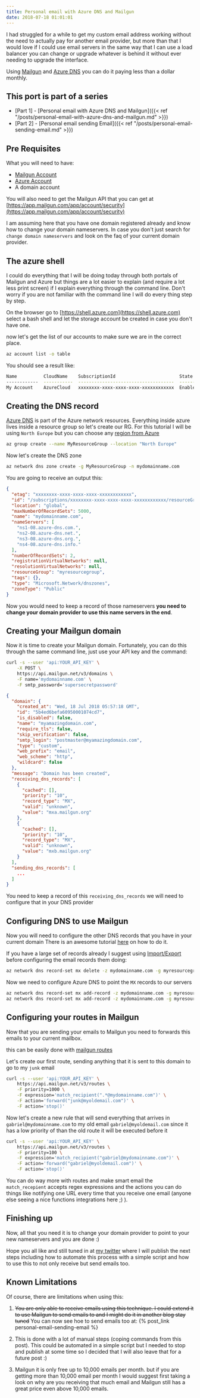 ```yaml
---
title: Personal email with Azure DNS and Mailgun
date: 2018-07-18 01:01:01
---
```


I had struggled for a while to get my custom email address working without the need to actually pay for another email provider, but more than that I would love if I could use email servers in the same way that I can use a load balancer you can change or upgrade whatever is behind it without ever needing to upgrade the interface.

Using [Mailgun](https://mailgun.com) and [Azure DNS](https://azure.microsoft.com/en-gb/services/dns/) you can do it paying less than a dollar monthly.

<!--more-->

## This port is part of a series

- [Part 1] - [Personal email with Azure DNS and Mailgun]({{< ref "/posts/personal-email-with-azure-dns-and-mailgun.md" >}})
- [Part 2] - [Personal email sending Email]({{< ref "/posts/personal-email-sending-email.md" >}})
  
## Pre Requisites

What you will need to have:

- [Mailgun Account](https://www.mailgun.com/)
- [Azure Account](https://azure.microsoft.com/)
- A domain account

You will also need to get the Mailgun API that you can get at [https://app.mailgun.com/app/account/security](https://app.mailgun.com/app/account/security)

I am assuming here that you have one domain registered already and know how to change your domain nameservers. In case you don't just search for `change domain nameservers` and look on the faq of your current domain provider.

## The azure shell

I could do everything that I will be doing today through both portals of Mailgun and Azure but things are a lot easier to explain (and require a lot less print screen) if I explain everything through the command line. Don't worry if you are not familiar with the command line I will do every thing step by step.

On the browser go to [https://shell.azure.com](https://shell.azure.com) select a bash shell and let the storage account be created in case you don't have one.

now let's get the list of our accounts to make sure we are in the correct place.

```bash
az account list -o table
```

You should see a result like:

```bash
Name          CloudName    SubscriptionId                        State    IsDefault
------------  -----------  ------------------------------------  -------  -----------
My Account    AzureCloud   xxxxxxxx-xxxx-xxxx-xxxx-xxxxxxxxxxxx  Enabled  True
```

## Creating the DNS record

[Azure DNS](https://azure.microsoft.com/en-gb/services/dns/) is part of the Azure network resources.
Everything inside azure lives inside a resource group so let's create our RG.
For this tutorial I will be using `North Europe` but you can choose any [region from Azure](https://azure.microsoft.com/en-gb/global-infrastructure/services/)

```bash
az group create --name MyResourceGroup --location "North Europe"
```

Now let's create the DNS zone

```bash
az network dns zone create -g MyResourceGroup -n mydomainname.com
```

You are going to receive an output this:

```json
{
  "etag": "xxxxxxxx-xxxx-xxxx-xxxx-xxxxxxxxxxxx",
  "id": "/subscriptions/xxxxxxxx-xxxx-xxxx-xxxx-xxxxxxxxxxxx/resourceGroups/myresourcegroup/providers/Microsoft.Network/dnszones/mydomainname.com",
  "location": "global",
  "maxNumberOfRecordSets": 5000,
  "name": "mydomainname.com",
  "nameServers": [
    "ns1-08.azure-dns.com.",
    "ns2-08.azure-dns.net.",
    "ns3-08.azure-dns.org.",
    "ns4-08.azure-dns.info."
  ],
  "numberOfRecordSets": 2,
  "registrationVirtualNetworks": null,
  "resolutionVirtualNetworks": null,
  "resourceGroup": "myresourcegroup",
  "tags": {},
  "type": "Microsoft.Network/dnszones",
  "zoneType": "Public"
}
```

Now you would need to keep a record of those nameservers **you need to change your domain provider to use this name servers in the end**.

## Creating your Mailgun domain

Now it is time to create your Mailgun domain. Fortunately, you can do this through the same command line, just use your API key and the command:

```bash
curl -s --user 'api:YOUR_API_KEY' \
    -X POST \
    https://api.mailgun.net/v3/domains \
    -F name='mydomainname.com' \
    -F smtp_password='supersecretpassword'
```

```json
{
  "domain": {
    "created_at": "Wed, 18 Jul 2018 05:57:18 GMT",
    "id": "5b4ed6befa60950001074cd7",
    "is_disabled": false,
    "name": "myamazingdomain.com",
    "require_tls": false,
    "skip_verification": false,
    "smtp_login": "postmaster@myamazingdomain.com",
    "type": "custom",
    "web_prefix": "email",
    "web_scheme": "http",
    "wildcard": false
  },
  "message": "Domain has been created",
  "receiving_dns_records": [
    {
      "cached": [],
      "priority": "10",
      "record_type": "MX",
      "valid": "unknown",
      "value": "mxa.mailgun.org"
    },
    {
      "cached": [],
      "priority": "10",
      "record_type": "MX",
      "valid": "unknown",
      "value": "mxb.mailgun.org"
    }
  ],
  "sending_dns_records": [
    ...
  ]
}
```

You need to keep a record of this `receiving_dns_records` we will need to configure that in your DNS provider

## Configuring DNS to use Mailgun

Now you will need to configure the other DNS records that you have in your current domain There is an awesome tutorial [here](https://docs.microsoft.com/en-gb/azure/dns/dns-operations-recordsets-cli) on how to do it.

If you have a large set of records already I suggest using [Import/Export](https://docs.microsoft.com/en-gb/azure/dns/dns-import-export) before configuring the email records them doing:

```bash
az network dns record-set mx delete -z mydomainname.com -g myresourcegroup -n @ -y
```

Now we need to configure Azure DNS to point the `MX` records to our servers

```bash
az network dns record-set mx add-record -z mydomainname.com -g myresourcegroup -n @ -e mxa.mailgun.org -p 10
az network dns record-set mx add-record -z mydomainname.com -g myresourcegroup -n @ -e mxb.mailgun.org -p 10
```

## Configuring your routes in Mailgun

Now that you are sending your emails to Mailgun you need to forwards this emails to your current mailbox.

this can be easily done with [mailgun routes](https://documentation.mailgun.com/en/latest/quickstart-receiving.html#inbound-routes-and-parsing)

Let's create our first route, sending anything that it is sent to this domain to go to my `junk` email

```bash
curl -s --user 'api:YOUR_API_KEY' \
    https://api.mailgun.net/v3/routes \
    -F priority=1000 \
    -F expression='match_recipient(".*@mydomainname.com")' \
    -F action='forward("junk@myoldemail.com")' \
    -F action='stop()'
```

Now let's create a new rule that will send everything that arrives in `gabriel@mydomainname.com` to my old email `gabriel@myoldemail.com` since it has a low priority of than the old route it will be executed before it

```bash
curl -s --user 'api:YOUR_API_KEY' \
    https://api.mailgun.net/v3/routes \
    -F priority=100 \
    -F expression='match_recipient("gabriel@mydomainname.com")' \
    -F action='forward("gabriel@myoldemail.com")' \
    -F action='stop()'
```

You can do way more with routes and make smart email the `match_recepient` accepts regex expressions and the actions you can do things like notifying one URL every time that you receive one email (anyone else seeing a nice functions integrations here ;) ).

## Finishing up

Now, all that you need it is to change your domain provider to point to your new nameservers and you are done :)

Hope you all like and still tuned in at [my twitter](https://twitter.com/gBico) where I will publish the next steps including how to automate this process with a simple script and how to use this to not only receive but send emails too.

## Known Limitations

Of course, there are limitations when using this:

1. <s>You are only able to receive emails using this technique. I could extend it to use Mailgun to send emails to and I might do it in another blog stay tuned</s> You can now see hoe to send emails too at: {% post_link personal-email-sending-email %}

2. This is done with a lot of manual steps (coping commands from this post). This could be automated in a simple script but I needed to stop and publish at some time so I decided that I will also leave that for a future post :)

3. Mailgun it is only free up to 10,000 emails per month. but if you are getting more than 10,000 email per month I would suggest first taking a look on why are you receiving that much email and Mailgun still has a great price even above 10,000 emails.


